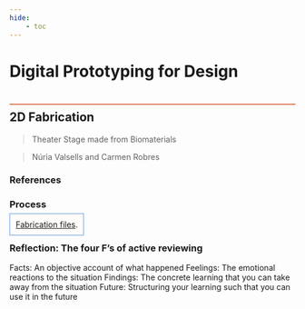 ```yaml
---
hide:
    - toc
---
```


# Digital Prototyping for Design
<div style="height:2px; background-color: #E17858; margin-top: 40px; margin-bottom: -20px;"></div>

## 2D Fabrication
> Theater Stage made from Biomaterials

> Núria Valsells and Carmen Robres

### References
### Process

<span style="background-color: #FFFCFA; padding: 10px; border: 1px solid #699ADA;"> [Fabrication files](https://drive.google.com/drive/folders/1ePaPlaMClO6WwB8KC66vz0l6MqG6qOfN?usp=sharing).</span>

### Reflection: The four F’s of active reviewing
 Facts: An objective account of what happened 
 Feelings: The emotional reactions to the situation 
 Findings: The concrete learning that you can take away from the situation 
 Future: Structuring your learning such that you can use it in the future  
